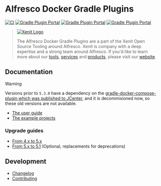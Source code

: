 # Alfresco Docker Gradle Plugins

[![CI](https://github.com/xenit-eu/alfresco-docker-gradle-plugin/workflows/CI/badge.svg)](https://github.com/xenit-eu/alfresco-docker-gradle-plugin/actions?query=workflow%3ACI+branch%3Amaster)
[![Gradle Plugin Portal](https://img.shields.io/maven-metadata/v/https/plugins.gradle.org/m2/eu/xenit/docker-alfresco/eu.xenit.docker-alfresco.gradle.plugin/maven-metadata.xml.svg?colorB=007ec6&label=eu.xenit.docker-alfresco)](https://plugins.gradle.org/plugin/eu.xenit.docker-alfresco)
[![Gradle Plugin Portal](https://img.shields.io/maven-metadata/v/https/plugins.gradle.org/m2/eu/xenit/docker/eu.xenit.docker.gradle.plugin/maven-metadata.xml.svg?colorB=007ec6&label=eu.xenit.docker)](https://plugins.gradle.org/plugin/eu.xenit.docker)
[![Gradle Plugin Portal](https://img.shields.io/maven-metadata/v/https/plugins.gradle.org/m2/eu/xenit/docker-compose/eu.xenit.docker-compose.gradle.plugin/maven-metadata.xml.svg?colorB=007ec6&label=eu.xenit.docker-compose)](https://plugins.gradle.org/plugin/eu.xenit.docker-compose)

> [![Xenit Logo](https://xenit.eu/wp-content/uploads/2017/09/XeniT_Website_Logo.png)](https://xenit.eu/open-source)
>
> The Alfresco Docker Gradle Plugins are a part of the Xenit Open Source Tooling around Alfresco. Xenit is company with a deep expertise 
> and a strong team around Alfresco. If you'd like to learn more about our 
> [tools](https://xenit.eu/open-source), [services](https://xenit.eu/alfresco) and 
> [products](https://xenit.eu/alfresco-products), please visit our [website](https://xenit.eu).

## Documentation

> [!warning]
>  Versions prior to `5.3.0` have a dependency on the [gradle-docker-compose-plugin which was published to JCenter](https://github.com/avast/gradle-docker-compose-plugin/commit/82b9e02d5a79dc94ead743f66aeaaa4307df4459), and it is decommisioned now, so these old versions are not available.

* [The user guide](./docs/README.md)
* [The example projects](./src/integrationTest/examples)

### Upgrade guides

* [From 4.x to 5.x](./UPGRADING-5.0.md)
* [From 5.x to 5.1](./UPGRADING-5.1.md) (Optional, replacements for deprecations)

## Development

* [Changelog](./CHANGELOG.md)
* [Contributing](./CONTRIBUTING.md)
